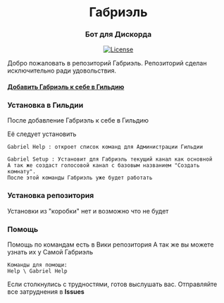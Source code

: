 <div align="center">
  <h1>Габриэль</h1>
  <h3>Бот для Дискорда</h3>
  <p>
    <a href="https://opensource.org/licenses/MIT"><img src="https://img.shields.io/badge/License-MIT-yellow.svg" alt="License"/></a><br>
  </p>
</div>


Добро пожаловать в репозиторий Габриэль. Репозиторий сделан исключительно ради удовольствия.

#### [Добавить Габриэль к себе в Гильдию](https://discordapp.com/oauth2/authorize?client_id=656808327954825216&permissions=554036288&scope=bot)


<h3>Установка в Гильдии</h3>
После добавление Габриэль к себе в Гильдию

Её следует установить

```
Gabriel Help : откроет список команд для Администрации Гильдии
```

```
Gabriel Setup : Установит для Габриэль текущий канал как основной
А так же создаст голосовой канал с базовым названием "Создать комнату".
После этой команды Габриэль уже будет работать
```

<h3>Установка репозитория</h3>
Установки из "коробки" нет и возможно что не будет

<h3>Помощь</h3>
Помощь по командам есть в Вики репозитория
А так же вы можете узнать их у Самой Габриэль

```
Команды для помощи:
Help \ Gabriel Help
```

Если столкнулись с трудностями, готов выслушать вас. 
Отправляйте все затруднения в **Issues**
